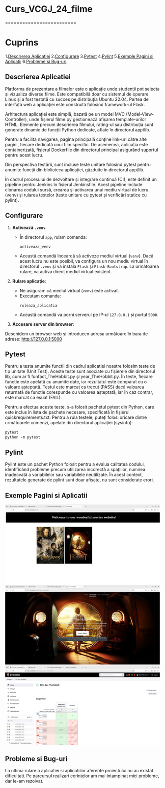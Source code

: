 # Curs_VCGJ_24_filme

=========================

# Cuprins

1.[Descrierea Aplicatiei](#descriere-aplicatie)
2.[Configurare](#configurare)
3.[Pytest](#pytest)
4.[Pylint](#pylint)
5.[Exemple Pagini si Aplicatii](#exemple-pagini-si-aplicatii)
6.[Probleme si Bug-uri](#probleme-si-buguri)

## Descrierea Aplicatiei

Platforma de prezentare a filmelor este o aplicație unde studenții pot selecta și vizualiza diverse filme. Este compatibilă doar cu sistemul de operare Linux și a fost testată cu succes pe distribuția Ubuntu 22.04. Partea de interfață web a aplicației este construită folosind framework-ul Flask.

Arhitectura aplicației este simplă, bazată pe un model MVC (Model-View-Controller), unde fișierul filme.py gestionează afișarea template-urilor HTML. Elemente precum descrierea filmului, rating-ul sau distribuția sunt generate dinamic de funcții Python dedicate, aflate în directorul app/lib.

Pentru a facilita navigarea, pagina principală conține link-uri către alte pagini, fiecare dedicată unui film specific. De asemenea, aplicația este containerizată, fișierul Dockerfile din directorul principal asigurând suportul pentru acest lucru.

Din perspectiva testării, sunt incluse teste unitare folosind pytest pentru anumite funcții din biblioteca aplicației, găzduite în directorul app/lib.

În cadrul procesului de dezvoltare și integrare continuă (CI), este definit un pipeline pentru Jenkins în fișierul Jenkinsfile. Acest pipeline include clonarea codului sursă, crearea și activarea unui mediu virtual de lucru (venv) și rularea testelor (teste unitare cu pytest și verificări statice cu pylint).

## Configurare

1. **Activează `.venv`**:
   - În directorul `app`, rulam comanda:
     ```
     activeaza_venv
     ```
   - Această comandă încearcă să activeze mediul virtual (`venv`). Dacă acest lucru nu este posibil, va configura un nou mediu virtual în directorul `.venv` și va instala `Flask` și `Flask-Bootstrap`. La următoarea rulare, va activa direct mediul virtual existent.

2. **Rulare aplicație**:
   - Ne asiguram că mediul virtual (`venv`) este activat.
   - Executam comanda:
     ```
     ruleaza_aplicatia
     ```
   - Această comandă va porni serverul pe IP-ul `127.0.0.1` și portul `5000`.

3. **Accesare server din browser**:

Deschidem un browser web și introducen adresa următoare în bara de adrese: 
http://127.0.0.1:5000

## Pytest

Pentru a testa anumite functii din cadrul aplicatiei noastre folosim teste de tip unitate (Unit Test). Aceste teste sunt asociate cu fișierele din directorul lib, cum ar fi funfact_TheHobbit.py și year_TheHobbit.py. În teste, fiecare funcție este apelată cu anumite date, iar rezultatul este comparat cu o valoare așteptată. Testul este marcat ca trecut (PASS) dacă valoarea returnată de funcție corespunde cu valoarea așteptată, iar în caz contrar, este marcat ca eșuat (FAIL).

Pentru a efectua aceste teste, s-a folosit pachetul pytest din Python, care este inclus în lista de pachete necesare, specificată în fișierul quickrequirements.txt. Pentru a rula testele, puteți folosi oricare dintre următoarele comenzi, apelate din directorul aplicației (sysinfo):

	pytest
   	python -m pytest
   	
## Pylint

Pylint este un pachet Python folosit pentru a evalua calitatea codului, identificând probleme precum utilizarea incorectă a spațiilor, numirea inadecvată a variabilelor sau variabilele neutilizate. În acest context, rezultatele generate de pylint sunt doar afișate, nu sunt considerate erori.

## Exemple Pagini si Aplicatii

![Imagine 1](static/poza_TheHobbit_documentatie1.jpg)
![Imagine 2](static/poza_TheHobbit_documentatie2.png)
![Imagine 3](static/poza_TheHobbit_documentatie3.png)

## Probleme si Bug-uri

La ultima rulare a aplicatiei si aplicatiilor aferente proiectului nu au existat dificultati. Pe parcursul realizari cerintelor am mai intampinat mici probleme, dar le-am rezolvat.
